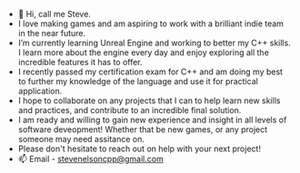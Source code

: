 - 👋 Hi, call me Steve.
-  I love making games and am aspiring to work with a brilliant indie team in the near future. 
-  I’m currently learning Unreal Engine and working to better my C++ skills. I learn more about the engine every day and enjoy exploring all the incredible features it has to offer.
-    I recently passed my certification exam for C++ and am doing my best to further my knowledge of the language and use it for practical application. 
-   I hope to collaborate on any projects that I can to help learn new skills and practices, and contribute to an incredible final solution. 
-   I am ready and willing to gain new experience and insight in all levels of software deveopment! Whether that be new games, or any project someone may need assitance on.
-   Please don't hesitate to reach out on help with your next project!
- 📫 Email - stevenelsoncpp@gmail.com

<!---
Avelion114/Avelion114 is a ✨ special ✨ repository because its `README.md` (this file) appears on your GitHub profile.
You can click the Preview link to take a look at your changes.
--->
